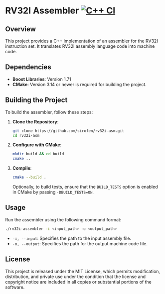 # RV32I Assembler [![C++ CI](https://github.com/sirofen/rv32i-asm/actions/workflows/ci.yml/badge.svg)](https://github.com/sirofen/rv32i-asm/actions/workflows/ci.yml)

## Overview

This project provides a C++ implementation of an assembler for the RV32I instruction set. It translates RV32I assembly language code into machine code.

## Dependencies

- **Boost Libraries**: Version 1.71
- **CMake**: Version 3.14 or newer is required for building the project.

## Building the Project

To build the assembler, follow these steps:

1. **Clone the Repository**:
   ```bash
   git clone https://github.com/sirofen/rv32i-asm.git
   cd rv32i-asm
   ```

2. **Configure with CMake**:
   ```bash
   mkdir build && cd build
   cmake ..
   ```

3. **Compile**:
   ```bash
   cmake --build .
   ```

   Optionally, to build tests, ensure that the `BUILD_TESTS` option is enabled in CMake by passing `-DBUILD_TESTS=ON`.

## Usage

Run the assembler using the following command format:

```bash
./rv32i-assembler -i <input_path> -o <output_path>
```

- `-i, --input`: Specifies the path to the input assembly file.
- `-o, --output`: Specifies the path for the output machine code file.

## License

This project is released under the MIT License, which permits modification, distribution, and private use under the condition that the license and copyright notice are included in all copies or substantial portions of the software.
